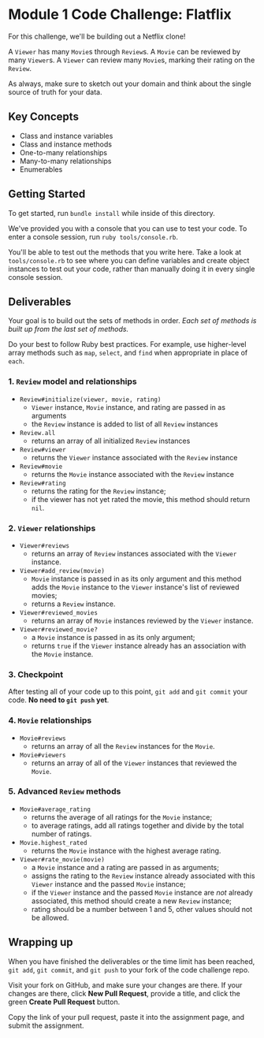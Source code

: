 # Module 1 Code Challenge: Flatflix

For this challenge, we'll be building out a Netflix clone!

A `Viewer` has many `Movie`s through `Review`s. A `Movie` can be reviewed by many `Viewer`s. A `Viewer` can review many `Movie`s, marking their rating on the `Review`.

As always, make sure to sketch out your domain and think about the single source of truth for your data.

## Key Concepts

- Class and instance variables
- Class and instance methods
- One-to-many relationships
- Many-to-many relationships
- Enumerables

## Getting Started

To get started, run `bundle install` while inside of this directory.

We've provided you with a console that you can use to test your code. To enter a console session, run `ruby tools/console.rb`.

You'll be able to test out the methods that you write here. Take a look at `tools/console.rb` to see where you can define variables and create object instances to test out your code, rather than manually doing it in every single console session.

## Deliverables

Your goal is to build out the sets of methods in order. _Each set of methods is built up from the last set of methods._

Do your best to follow Ruby best practices. For example, use higher-level array methods such as `map`, `select`, and `find` when appropriate in place of `each`.

### 1. `Review` model and relationships

- `Review#initialize(viewer, movie, rating)`
  - `Viewer` instance, `Movie` instance, and rating are passed in as arguments
  - the `Review` instance is added to list of all `Review` instances
- `Review.all`
  - returns an array of all initialized `Review` instances
- `Review#viewer`
  - returns the `Viewer` instance associated with the `Review` instance
- `Review#movie`
  - returns the `Movie` instance associated with the `Review` instance
- `Review#rating`
  - returns the rating for the `Review` instance;
  - if the viewer has not yet rated the movie, this method should return `nil`.

### 2. `Viewer` relationships

- `Viewer#reviews`
  - returns an array of `Review` instances associated with the `Viewer` instance.
- `Viewer#add_review(movie)`
  - `Movie` instance is passed in as its only argument and this method adds the `Movie` instance to the `Viewer` instance's list of reviewed movies;
  - returns a `Review` instance.
- `Viewer#reviewed_movies`
  - returns an array of `Movie` instances reviewed by the `Viewer` instance.
- `Viewer#reviewed_movie?`
  - a `Movie` instance is passed in as its only argument;
  - returns `true` if the `Viewer` instance already has an association with the `Movie` instance.

### 3. Checkpoint

After testing all of your code up to this point, `git add` and `git commit` your code. **No need to `git push` yet**.

### 4. `Movie` relationships

- `Movie#reviews`
  - returns an array of all the `Review` instances for the `Movie`.
- `Movie#viewers`
  - returns an array of all of the `Viewer` instances that reviewed the `Movie`.

### 5. Advanced `Review` methods

- `Movie#average_rating`
  - returns the average of all ratings for the `Movie` instance;
  - to average ratings, add all ratings together and divide by the total number of ratings.
- `Movie.highest_rated`
  - returns the `Movie` instance with the highest average rating.
- `Viewer#rate_movie(movie)`
  - a `Movie` instance and a rating are passed in as arguments;
  - assigns the rating to the `Review` instance already associated with this `Viewer` instance and the passed `Movie` instance;
  - if the `Viewer` instance and the passed `Movie` instance are _not_ already associated, this method should create a new `Review` instance;
  - rating should be a number between 1 and 5, other values should not be allowed.

## Wrapping up

When you have finished the deliverables or the time limit has been reached, `git add`, `git commit`, and `git push` to your fork of the code challenge repo.

Visit your fork on GitHub, and make sure your changes are there. If your changes are there, click **New Pull Request**, provide a title, and click the green **Create Pull Request** button.

Copy the link of your pull request, paste it into the assignment page, and submit the assignment.

